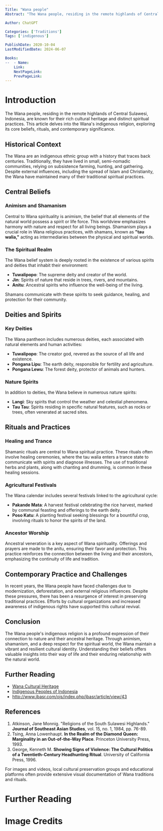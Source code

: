 ```yaml
---
Title: "Wana people"
Abstract: "The Wana people, residing in the remote highlands of Central Sulawesi, Indonesia, are known for their rich cultural heritage and distinct spiritual practices. This article delves into the Wana's indigenous religion, exploring its core beliefs, rituals, and contemporary significance."

Author: ChatGPT

Categories: ['Traditions']
Tags: ['indigenous']

PublishDate: 2020-10-04
LastModifiedDate: 2024-06-07

Books:
--  - Name: 
    Link: 
    NextPageLink:
    PrevPageLink:
---
```

# Introduction

The Wana people, residing in the remote highlands of Central Sulawesi, Indonesia, are known for their rich cultural heritage and distinct spiritual practices. This article delves into the Wana's indigenous religion, exploring its core beliefs, rituals, and contemporary significance.

## Historical Context

The Wana are an indigenous ethnic group with a history that traces back centuries. Traditionally, they have lived in small, semi-nomadic communities, relying on subsistence farming, hunting, and gathering. Despite external influences, including the spread of Islam and Christianity, the Wana have maintained many of their traditional spiritual practices.

## Central Beliefs

### Animism and Shamanism

Central to Wana spirituality is animism, the belief that all elements of the natural world possess a spirit or life force. This worldview emphasizes harmony with nature and respect for all living beings. Shamanism plays a crucial role in Wana religious practices, with shamans, known as **"tau walia,"** acting as intermediaries between the physical and spiritual worlds.

### The Spiritual Realm

The Wana belief system is deeply rooted in the existence of various spirits and deities that inhabit their environment:
- **Tuwalipopo**: The supreme deity and creator of the world.
- **Jin**: Spirits of nature that reside in trees, rivers, and mountains.
- **Anitu**: Ancestral spirits who influence the well-being of the living.

Shamans communicate with these spirits to seek guidance, healing, and protection for their community.

## Deities and Spirits

### Key Deities

The Wana pantheon includes numerous deities, each associated with natural elements and human activities:
- **Tuwalipopo**: The creator god, revered as the source of all life and existence.
- **Pongana Lipu**: The earth deity, responsible for fertility and agriculture.
- **Pongana Lewu**: The forest deity, protector of animals and hunters.

### Nature Spirits

In addition to deities, the Wana believe in numerous nature spirits:
- **Langi**: Sky spirits that control the weather and celestial phenomena.
- **Tau Tau**: Spirits residing in specific natural features, such as rocks or trees, often venerated at sacred sites.

## Rituals and Practices

### Healing and Trance

Shamanic rituals are central to Wana spiritual practice. These rituals often involve healing ceremonies, where the tau walia enters a trance state to communicate with spirits and diagnose illnesses. The use of traditional herbs and plants, along with chanting and drumming, is common in these healing sessions.

### Agricultural Festivals

The Wana calendar includes several festivals linked to the agricultural cycle:
- **Pakande Mata**: A harvest festival celebrating the rice harvest, marked by communal feasting and offerings to the earth deity.
- **Poso Katu**: A planting festival seeking blessings for a bountiful crop, involving rituals to honor the spirits of the land.

### Ancestor Worship

Ancestral veneration is a key aspect of Wana spirituality. Offerings and prayers are made to the anitu, ensuring their favor and protection. This practice reinforces the connection between the living and their ancestors, emphasizing the continuity of life and tradition.

## Contemporary Practice and Challenges

In recent years, the Wana people have faced challenges due to modernization, deforestation, and external religious influences. Despite these pressures, there has been a resurgence of interest in preserving traditional practices. Efforts by cultural organizations and increased awareness of indigenous rights have supported this cultural revival.

## Conclusion

The Wana people's indigenous religion is a profound expression of their connection to nature and their ancestral heritage. Through animism, shamanism, and a deep respect for the spiritual world, the Wana maintain a vibrant and resilient cultural identity. Understanding their beliefs offers valuable insights into their way of life and their enduring relationship with the natural world.

## Further Reading

- [Wana Cultural Heritage](https://www.wanaculture.com/)
- [Indigenous Peoples of Indonesia](https://indigenousindonesia.org/)
- http://www.jbasr.com/ojs/index.php/jbasr/article/view/43

## References

1. Atkinson, Jane Monnig. "Religions of the South Sulawesi Highlands." **Journal of Southeast Asian Studies**, vol. 15, no. 1, 1984, pp. 76-89.
2. Tsing, Anna Lowenhaupt. **In the Realm of the Diamond Queen: Marginality in an Out-of-the-Way Place**. Princeton University Press, 1993.
3. George, Kenneth M. **Showing Signs of Violence: The Cultural Politics of a Twentieth-Century Headhunting Ritual**. University of California Press, 1996.

For images and videos, local cultural preservation groups and educational platforms often provide extensive visual documentation of Wana traditions and rituals.

# Further Reading


# Image Credits
